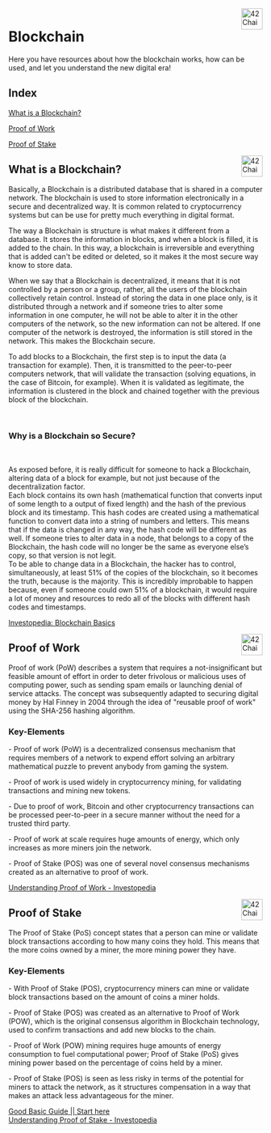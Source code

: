 <img src="https://cdn.discordapp.com/attachments/907996802580611102/916682965419958282/42chain-icon_copy.png?width=400&height=400" alt="42Chain Logo" width="42px" height="42px" align="right"/>
<h1>Blockchain</h1>

<p> Here you have resources about how the blockchain works, how can be used, and let you understand the new digital era!</p>
<h2> Index </h2>
<p><a href="#Blockchain">
  What is a Blockchain?
</a></p>
<p><a href="#Proof of Work">
  Proof of Work
</a></p>
<p><a href="#Proof of Stake">
  Proof of Stake
</a></p>

<img src="https://cdn.discordapp.com/attachments/907996802580611102/916682965419958282/42chain-icon_copy.png?width=400&height=400" alt="42Chain Logo" width="42px" height="42px" align="right"/>
<h2 id="Blockchain">What is a Blockchain?</h2>
<p> Basically, a Blockchain is a distributed database that is shared in a computer network. The blockchain is used to store information electronically in a secure and decentralized way. It is common related to cryptocurrency systems but can be use for pretty much everything in digital format.</p>
<p> The way a Blockchain is structure is what makes it different from a database. It stores the information in blocks, and when a block is filled, it is added to the chain. In this way, a blockchain is irreversible and everything that is added can't be edited or deleted, so it makes it the most secure way know to store data.</p>
<p> When we say that a Blockchain is decentralized, it means that it is not controlled by a person or a group, rather, all the users of the blockchain collectively retain control. Instead of storing the data in one place only, is it distributed through a network and if someone tries to alter some information in one computer, he will not be able to alter it in the other computers of the network, so the new information can not be altered. If one computer of the network is destroyed, the information is still stored in the network. This makes the Blockchain secure.</p>
<p> To add blocks to a Blockchain, the first step is to input the data (a transaction for example). Then, it is transmitted to the peer-to-peer computers network, that will validate the transaction (solving equations, in the case of Bitcoin, for example). When it is validated as legitimate, the information is clustered in the block and chained together with the previous block of the blockchain.</p><br>
<h3>Why is a Blockchain so Secure?</h3><br>
<p>As exposed before, it is really difficult for someone to hack a Blockchain, altering data of a block for example, but not just because of the decentralization factor.<br>
Each block contains its own hash (mathematical function that converts input of some length to a output of fixed length) and the hash of the previous block and its timestamp. This hash codes are created using a mathematical function to convert data into a string of numbers and letters. This means that if the data is changed in any way, the hash code will be different as well. If someone tries to alter data in a node, that belongs to a copy of the Blockchain, the hash code will no longer be the same as everyone else’s copy, so that version is not legit.<br>
To be able to change data in a Blockchain, the hacker has to control, simultaneously, at least 51% of the copies of the blockchain, so it becomes the truth, because is the majority. This is incredibly improbable to happen because, even if someone could own 51% of a blockchain, it would require a lot of money and resources to redo all of the blocks with different hash codes and timestamps.

<a href="https://www.investopedia.com/terms/b/blockchain.asp" target="_blank">Investopedia: Blockchain Basics</a>
<br>


<img src="https://cdn.discordapp.com/attachments/907996802580611102/916682965419958282/42chain-icon_copy.png?width=400&height=400" alt="42Chain Logo" width="42px" height="42px" align="right"/>
<h2 id="Proof of Work">Proof of Work</h2>
<p> Proof of work (PoW) describes a system that requires a not-insignificant but feasible amount of effort in order to deter frivolous or malicious uses of computing power, such as sending spam emails or launching denial of service attacks.
 The concept was subsequently adapted to securing digital money by Hal Finney in 2004 through the idea of "reusable proof of work" using the SHA-256 hashing algorithm.</p>
<h3>Key-Elements</h3>
  <p>- Proof of work (PoW) is a decentralized consensus mechanism that requires members of a network to expend effort solving an arbitrary mathematical puzzle to prevent anybody from gaming the system.</p>
  <p>- Proof of work is used widely in cryptocurrency mining, for validating transactions and mining new tokens.</p>
  <p>- Due to proof of work, Bitcoin and other cryptocurrency transactions can be processed peer-to-peer in a secure manner without the need for a trusted third party.</p>
  <p>- Proof of work at scale requires huge amounts of energy, which only increases as more miners join the network.</p>
  <p>- Proof of Stake (POS) was one of several novel consensus mechanisms created as an alternative to proof of work.</p>

<a href="https://www.investopedia.com/terms/p/proof-work.asp" target="_blank">Understanding Proof of Work - Investopedia</a> 
<br>
<!-- Don't forget the <br> between links!!!! -->

<img src="https://cdn.discordapp.com/attachments/907996802580611102/916682965419958282/42chain-icon_copy.png?width=400&height=400" alt="42Chain Logo" width="42px" height="42px" align="right"/>
<h2 id="Proof of Stake">Proof of Stake</h2>
<p>The Proof of Stake (PoS) concept states that a person can mine or validate block transactions according to how many coins they hold. This means that the more coins owned by a miner, the more mining power they have.</p>
<h3>Key-Elements</h3>
<p> - With Proof of Stake (POS), cryptocurrency miners can mine or validate block transactions based on the amount of coins a miner holds.</p>
<p> - Proof of Stake (POS) was created as an alternative to Proof of Work (POW), which is the original consensus algorithm in Blockchain technology, used to confirm transactions and add new blocks to the chain.</p>
<p> - Proof of Work (POW) mining requires huge amounts of energy consumption to fuel computational power; Proof of Stake (PoS) gives mining power based on the percentage of coins held by a miner.</p>
<p> - Proof of Stake (POS) is seen as less risky in terms of the potential for miners to attack the network, as it structures compensation in a way that makes an attack less advantageous for the miner.</p>

<a href="https://www.thebalance.com/proof-of-stake-pos-5196135" target="_blank">Good Basic Guide || Start here</a>
<br>
<a href="https://www.investopedia.com/terms/p/proof-stake-pos.asp" target="_blank">Understanding Proof of Stake - Investopedia</a> 
<br>

<!-- 

## ADD NEW TOPIC DO INDEX

<p><a href="#The id you'll put on the Header of the new topic">
  The name you want to appear in the index
</a></p>

## ADD NEW TOPIC

<img src="https://cdn.discordapp.com/attachments/907996802580611102/916682965419958282/42chain-icon_copy.png?width=400&height=400" alt="42Chain Logo" width="42px" height="42px" align="right"/>
<h2 id="YOUR TOPIC">YOUR TOPIC</h2>
<p> A short resume about the subject itslef to people see if its what they are looking for.</p>
<p> If you got a link to add please do it here, copy and paste the the line <a ... </a> </p>
<a href="URL" target="_blank">The title of the link!</a> 
<br>

## ADD NEW LINKS

<a href="https://github.com/benmaia/42chain_learning_resources" target="_blank">Exemple</a>
DONT'T FORGET THE <BR> BETWEEN LINKS!!!!-->

